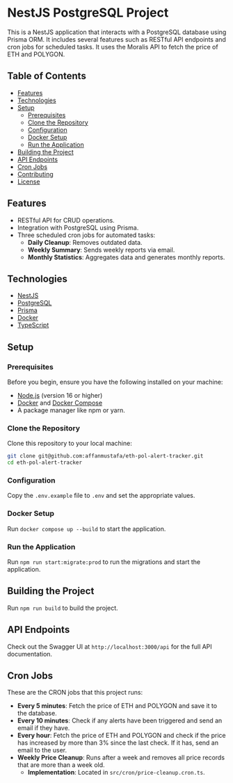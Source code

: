 # NestJS PostgreSQL Project

This is a NestJS application that interacts with a PostgreSQL database using Prisma ORM. It includes several features such as RESTful API endpoints and cron jobs for scheduled tasks.
It uses the Moralis API to fetch the price of ETH and POLYGON.

## Table of Contents

- [Features](#features)
- [Technologies](#technologies)
- [Setup](#setup)
  - [Prerequisites](#prerequisites)
  - [Clone the Repository](#clone-the-repository)
  - [Configuration](#configuration)
  - [Docker Setup](#docker-setup)
  - [Run the Application](#run-the-application)
- [Building the Project](#building-the-project)
- [API Endpoints](#api-endpoints)
- [Cron Jobs](#cron-jobs)
- [Contributing](#contributing)
- [License](#license)

## Features

- RESTful API for CRUD operations.
- Integration with PostgreSQL using Prisma.
- Three scheduled cron jobs for automated tasks:
  - **Daily Cleanup**: Removes outdated data.
  - **Weekly Summary**: Sends weekly reports via email.
  - **Monthly Statistics**: Aggregates data and generates monthly reports.

## Technologies

- [NestJS](https://nestjs.com/)
- [PostgreSQL](https://www.postgresql.org/)
- [Prisma](https://www.prisma.io/)
- [Docker](https://www.docker.com/)
- [TypeScript](https://www.typescriptlang.org/)

## Setup

### Prerequisites

Before you begin, ensure you have the following installed on your machine:

- [Node.js](https://nodejs.org/en/) (version 16 or higher)
- [Docker](https://www.docker.com/) and [Docker Compose](https://docs.docker.com/compose/)
- A package manager like npm or yarn.

### Clone the Repository

Clone this repository to your local machine:

```bash
git clone git@github.com:affanmustafa/eth-pol-alert-tracker.git
cd eth-pol-alert-tracker
```

### Configuration

Copy the `.env.example` file to `.env` and set the appropriate values.

### Docker Setup

Run `docker compose up --build` to start the application.

### Run the Application

Run `npm run start:migrate:prod` to run the migrations and start the application.

## Building the Project

Run `npm run build` to build the project.

## API Endpoints

Check out the Swagger UI at `http://localhost:3000/api` for the full API documentation.

## Cron Jobs

These are the CRON jobs that this project runs:

- **Every 5 minutes**: Fetch the price of ETH and POLYGON and save it to the database.
- **Every 10 minutes**: Check if any alerts have been triggered and send an email if they have.
- **Every hour**: Fetch the price of ETH and POLYGON and check if the price has increased by more than 3% since the last check. If it has, send an email to the user.
- **Weekly Price Cleanup**: Runs after a week and removes all price records that are more than a week old.
  - **Implementation**: Located in `src/cron/price-cleanup.cron.ts`.
